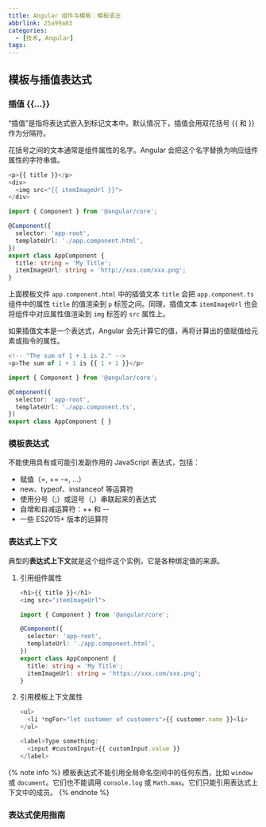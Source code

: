 ```yaml
---
title: Angular 组件与模板：模板语法
abbrlink: 25a99a83
categories:
  - [技术, Angular]
tags:
---
```


## 模板与插值表达式

### 插值 {{...}}

“插值”是指将表达式嵌入到标记文本中。默认情况下，插值会用双花括号 {{ 和 }} 作为分隔符。

<!-- more -->

花括号之间的文本通常是组件属性的名字。Angular 会把这个名字替换为响应组件属性的字符串值。

``` TypeScript app.component.html
<p>{{ title }}</p>
<div>
  <img src="{{ itemImageUrl }}">
</div>
```

``` TypeScript app.component.ts
import { Component } from '@angular/core';

@Component({
  selector: 'app-root',
  templateUrl: './app.component.html',
})
export class AppComponent {
  title: string = 'My Title';
  itemImageUrl: string = 'http://xxx.com/xxx.png';
}
```

上面模板文件 `app.component.html` 中的插值文本 `title` 会把 `app.component.ts` 组件中的属性 `title` 的值渲染到 `p` 标签之间。同理，插值文本 `itemImageUrl` 也会将组件中对应属性值渲染到 `img` 标签的 `src` 属性上。

如果插值文本是一个表达式，Angular 会先计算它的值，再将计算出的值赋值给元素或指令的属性。

``` TypeScript app.component.html
<!-- "The sum of 1 + 1 is 2." -->
<p>The sum of 1 + 1 is {{ 1 + 1 }}</p>
```

``` TypeScript app.component.ts
import { Component } from '@angular/core';

@Component({
  selector: 'app-root',
  templateUrl: './app.component.ts',
})
export class AppComponent { }
```

### 模板表达式

不能使用具有或可能引发副作用的 JavaScript 表达式，包括：

- 赋值（=, += -=, ...）
- new、typeof、instanceof 等运算符
- 使用分号（;）或逗号（,）串联起来的表达式
- 自增和自减运算符：++ 和 --
- 一些 ES2015+ 版本的运算符

### 表达式上下文

典型的**表达式上下文**就是这个组件这个实例，它是各种绑定值的来源。

1. 引用组件属性

    ``` TypeScript app.component.html
    <h1>{{ title }}</h1>
    <img src="itemImageUrl">
    ```

    ``` TypeScript app.component.ts
    import { Component } from '@angular/core';

    @Component({
      selector: 'app-root',
      templateUrl: './app.component.html',
    })
    export class AppComponent {
      title: string = 'My Title';
      itemImageUrl: string = 'https://xxx.com/xxx.png';
    }
    ```

2. 引用模板上下文属性

    ``` TypeScript app.component.html(template input value)
    <ul>
      <li *ngFor="let customer of customers">{{ customer.name }}<li>
    </ul>
    ```

    ``` TypeScript app.component.html(template reference value)
    <label>Type something:
      <input #customInput>{{ customInput.value }}
    </label>
    ```
{% note info %}
  模板表达式不能引用全局命名空间中的任何东西，比如 `window` 或 `document`。它们也不能调用 `console.log` 或 `Math.max`。它们只能引用表达式上下文中的成员。
{% endnote %}

### 表达式使用指南
